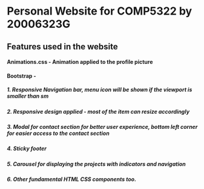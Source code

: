 # Personal Website for COMP5322 by 20006323G

## Features used in the website

#### Animations.css  - Animation applied to the profile picture
#### Bootstrap - 
##### 1. Responsive Navigation bar, menu icon will be shown if the viewport is smaller than sm
##### 2. Responsive design applied - most of the item can resize accordingly
##### 3. Modal for contact section for better user experience, bottom left corner for easier access to the contact section
##### 4. Sticky footer
##### 5. Carousel for displaying the projects with indicators and navigation
##### 6. Other fundamental HTML CSS components too.
